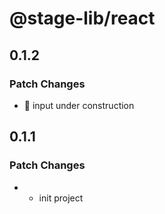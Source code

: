 # @stage-lib/react

## 0.1.2

### Patch Changes

- 🚧 input under construction

## 0.1.1

### Patch Changes

- - init project

